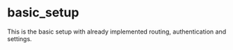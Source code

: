 # basic_setup
This is the basic setup with already implemented routing, authentication and settings.

